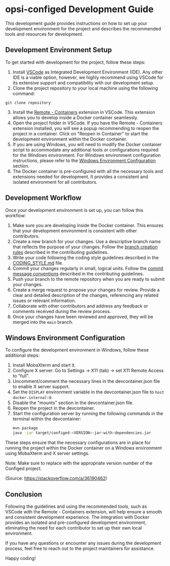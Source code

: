 # opsi-configed Development Guide

This development guide provides instructions on how to set up your development
environment for the project and describes the recommended tools and resources
for development.

## Development Environment Setup

To get started with development for the project, follow these steps:

1. Install [VSCode](https://code.visualstudio.com/) as Integrated Development
   Environment (IDE). Any other IDE is a viable option, however, we highly
   recommend using VSCode for its extensive support and compatibility with our
   development setup.
2. Clone the project repository to your local machine using the following
   command:

```
git clone repository
```

3. Install the [Remote - Containers](https://marketplace.visualstudio.com/items?itemName=ms-vscode-remote.remote-containers)
   extension in VSCode. This extension allows you to develop inside a Docker
   container seamlessly.
4. Open the project folder in VSCode. If you have the Remote - Containers
   extension installed, you will see a popup recommending to reopen the project
   in a container. Click on "Reopen in Container" to start the development
   environment within the Docker container.
5. If you are using Windows, you will need to modify the Docker container
   script to accommodate any additional tools or configurations required for
   the Windows environment. For Windows environment configuration instructions,
   please refer to the [Windows Environment Configuration](#windows-environment-configuration)
   section.
6. The Docker container is pre-configured with all the necessary tools and
   extensions needed for development. It provides a consistent and isolated
   environment for all contributors.

## Development Workflow

Once your development environment is set up, you can follow this workflow:

1. Make sure you are developing inside the Docker container. This ensures that
   your development environment is consistent with other contributors.
2. Create a new branch for your changes. Use a descriptive branch name that
   reflects the purpose of your changes. Follow the [branch creation rules](CONTRIBUTING.md#creating-branches)
   described in the contributing guidelines.
3. Write your code following the coding style guidelines described in the [CODING_STYLE.md](CODING_STYLE.md)
   file.
4. Commit your changes regularly in small, logical units. Follow the
   [commit message conventions](CONTRIBUTING.md#commit-message-convention)
   described in the contributing guidelines.
5. Push your branch to the remote repository when you are ready to submit
   your changes.
6. Create a merge request to propose your changes for review. Provide a clear
   and detailed description of the changes, referencing any related issues or
   relevant information.
7. Collaborate with other contributors and address any feedback or comments
   received during the review process.
8. Once your changes have been reviewed and approved, they will be merged into
   the ```main``` branch.

## Windows Environment Configuration

To configure the development environment in Windows, follow these additional
steps:

1. Install MobaXterm and start it.
2. Configure X server: Go to Settings -> X11 (tab) -> set X11 Remote Access to
   "full".
3. Uncomment/comment the necessary lines in the devcontainer.json file to
   enable X server support.
4. Set the `DISPLAY` environment variable in the devcontainer.json file to `host
   docker.internal:0`.
5. Disable the "mounts" section in the devcontainer.json file.
6. Reopen the project in the devcontainer.
7. Start the configuration server by running the following commands in the
   terminal within the devcontainer:
    ```bash
    mvn package
    java -jar target/configed-<VERSION>-jar-with-dependencies.jar
    ```

These steps ensure that the necessary configurations are in place for running
the project within the Docker container on a Windows environment using
MobaXterm and X server settings.

Note: Make sure to replace <VERSION> with the appropriate version number of
the Configed project.

(Source: https://stackoverflow.com/a/36190462)

## Conclusion

Following the guidelines and using the recommended tools, such as VSCode with
the Remote - Containers extension, will help ensure a smooth and consistent
development experience. The integration with Docker provides an isolated and
pre-configured development environment, eliminating the need for each
contributor to set up their own local environment.

If you have any questions or encounter any issues during the development
process, feel free to reach out to the project maintainers for assistance.

Happy coding!
